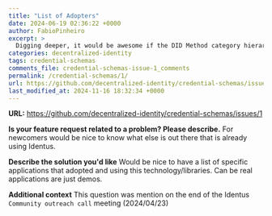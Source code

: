 ```yaml
---
title: "List of Adopters"
date: 2024-06-19 02:36:22 +0000
author: FabioPinheiro
excerpt: >
  Digging deeper, it would be awesome if the DID Method category hierarchy (https://github.com/decentralized-identity/did-methods/issues/2) also tied into whatever glossary/taxtonomy solution we decide on.
categories: decentralized-identity
tags: credential-schemas
comments_file: credential-schemas-issue-1_comments
permalink: /credential-schemas/1/
url: https://github.com/decentralized-identity/credential-schemas/issues/1
last_modified_at: 2024-11-16 18:32:34 +0000
---
```



**URL:** https://github.com/decentralized-identity/credential-schemas/issues/1

**Is your feature request related to a problem? Please describe.**
For newcomers would be nice to know what else is out there that is already using Identus.

**Describe the solution you'd like**
Would be nice to have a list of specific applications that adopted and using this technology/libraries.
Can be real applications are just demos.

**Additional context**
This question was mention on the end of the Identus `Community outreach call` meeting (2024/04/23)
